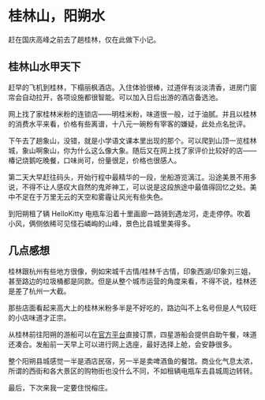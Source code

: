# 桂林山，阳朔水

赶在国庆高峰之前去了趟桂林，仅在此做下小记。

## 桂林山水甲天下

赶早的飞机到桂林，下榻丽枫酒店。入住体验很棒，过道伴有淡淡清香，进房门窗帘会自动拉开，各项设施都很智能。可以加入日后出游的酒店备选池。  

网上找了家桂林米粉的连锁店——明桂米粉，味道很一般，过于油腻。并且以桂林的消费水平来看，价格有些离谱，十八元一碗粉有宰客的嫌疑，此处点名批评。  

下午去了趟象山，没错，就是小学语文课本里出现的那个。可以爬到山顶一览桂林城，象山啊象山，你为什么这么像大象。随后又在网上找了家评价比较好的店——椿记烧鹅吃晚餐，口味尚可，份量很足，价格也很感人。  

第二天大早赶往码头，开始行程中最精华的一段，坐船游览漓江。沿途美景不用多说，不得不让人感叹大自然的鬼斧神工，可以说是这段旅途中最值得回忆之处。美中不足在于万里无云的天空和雾霾让风光有些失色。  

到阳朔租了辆 HelloKitty 电瓶车沿着十里画廊一路骑到遇龙河，走走停停。吹着小风，俩侧依稀可见怪石嶙峋的山峰，景色比县城里美得多。

## 几点感想 

桂林跟杭州有些地方很像，例如宋城千古情/桂林千古情，印象西湖/印象刘三姐，甚至路边的垃圾桶都是同款。但是从整个城市运营的角度来看，不得不说，桂林还是差了杭州一大截。  

那些店面看起来高大上的桂林米粉多半是不好吃的，路边叫不上名号但是人气较旺的小店味道才正宗。  

从桂林前往阳朔的游船可以在[官方平台](http://www.liriver.com.cn/)直接订票，四星游船会提供自助午餐，味道还凑合。发船前一天早上可以进行网上选座，最好选择上舱，会安静很多。  

整个阳朔县城感觉一半是酒店民宿，另一半是卖啤酒鱼的餐馆。商业化气息太浓，所谓的西街和各大景区的购物街也没什么不同，不如租辆电瓶车去县城周边转转。  

最后，下次来我一定要住悦榕庄。